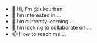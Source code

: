 - 👋 Hi, I’m @lukeurban
- 👀 I’m interested in ...
- 🌱 I’m currently learning ...
- 💞️ I’m looking to collaborate on ...
- 📫 How to reach me ...

<!---
lukeurban/lukeurban is a ✨ special ✨ repository because its `README.md` (this file) appears on your GitHub profile.
You can click the Preview link to take a look at your changes.
--->
